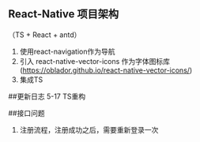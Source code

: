 ## React-Native 项目架构
（TS + React + antd）
1. 使用react-navigation作为导航
2. 引入 react-native-vector-icons 作为字体图标库(https://oblador.github.io/react-native-vector-icons/)
3. 集成TS

##更新日志
5-17 TS重构

##接口问题
1. 注册流程，注册成功之后，需要重新登录一次
